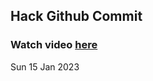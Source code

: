 
 ## Hack Github Commit 
 ### Watch video <a href="https://www.youtube.com">here</a> 
 Sun 15 Jan 2023 
